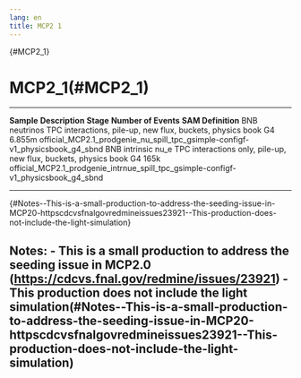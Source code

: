 ```yaml
---
lang: en
title: MCP2 1
---
```


{#MCP2_1}

MCP2\_1(#MCP2_1)
=================================

  --------------------- ----------------------------------------------------------------- ----------- ---------------------- ---------------------------------------------------------------------------------------------
  **Sample**            **Description**                                                   **Stage**   **Number of Events**   **SAM Definition**
  BNB neutrinos         TPC interactions, pile-up, new flux, buckets, physics book        G4          6.855m                 official\_MCP2.1\_prodgenie\_nu\_spill\_tpc\_gsimple-configf-v1\_physicsbook\_g4\_sbnd
  BNB intrinsic nu\_e   TPC interactions only, pile-up, new flux, buckets, physics book   G4          165k                   official\_MCP2.1\_prodgenie\_intrnue\_spill\_tpc\_gsimple-configf-v1\_physicsbook\_g4\_sbnd
  --------------------- ----------------------------------------------------------------- ----------- ---------------------- ---------------------------------------------------------------------------------------------

{#Notes--This-is-a-small-production-to-address-the-seeding-issue-in-MCP20-httpscdcvsfnalgovredmineissues23921--This-production-does-not-include-the-light-simulation}

Notes: - This is a small production to address the seeding issue in MCP2.0 (<https://cdcvs.fnal.gov/redmine/issues/23921>) - This production does not include the light simulation(#Notes--This-is-a-small-production-to-address-the-seeding-issue-in-MCP20-httpscdcvsfnalgovredmineissues23921--This-production-does-not-include-the-light-simulation)
------------------------------------------------------------------------------------------------------------------------------------------------------------------------------------------------------------------------------------------------------------------------------------------------------------------------------------------------------------------------
